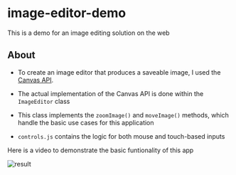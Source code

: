# image-editor-demo
This is a demo for an image editing solution on the web

## About
- To create an image editor that produces a saveable image, I used the [Canvas API](https://developer.mozilla.org/en-US/docs/Web/API/Canvas_API). 

- The actual implementation of the Canvas API is done within the `ImageEditor` class

- This class implements the `zoomImage()` and `moveImage()` methods, which handle the basic use cases for this application

- `controls.js` contains the logic for both mouse and touch-based inputs

Here is a video to demonstrate the basic funtionality of this app

![result](https://user-images.githubusercontent.com/77067634/116468938-684f6c00-a869-11eb-995e-1f7d5a6038a2.gif)
